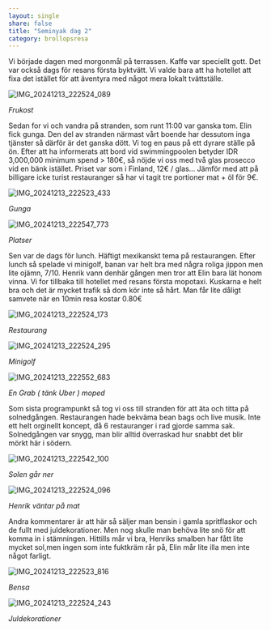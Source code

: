 ```yaml
---
layout: single
share: false
title: "Seminyak dag 2"
category: brollopsresa
---
```


Vi började dagen med morgonmål på terrassen. Kaffe var speciellt gott. 
Det var också dags för resans första byktvätt. Vi valde bara att ha hotellet att fixa det istället för att äventyra med något mera lokalt tvättställe.

![IMG_20241213_222524_089](https://github.com/user-attachments/assets/b95d70c8-3611-42ca-ab07-5c247d8a8161)

_Frukost_

Sedan for vi och vandra på stranden, som runt 11:00 var ganska tom. Elin fick gunga. Den del av stranden närmast vårt boende har dessutom inga tjänster så därför är det ganska dött.
Vi tog en paus på ett dyrare ställe på ön. Efter att ha informerats att bord vid swimmingpoolen betyder IDR 3,000,000 minimum spend > 180€, så nöjde vi oss med två glas prosecco vid en bänk istället. Priset var som i Finland, 12€ / glas... Jämför med att på billigare icke turist restauranger så har vi tagit tre portioner mat + öl för 9€.


![IMG_20241213_222523_433](https://github.com/user-attachments/assets/412c75e2-a186-4120-8843-7f1a8c67c018)

_Gunga_

![IMG_20241213_222547_773](https://github.com/user-attachments/assets/8aabeb34-bc0e-4985-a82b-40001ab1bdd4)

_Platser_


Sen var de dags för lunch. Häftigt mexikanskt tema på restaurangen. Efter lunch så spelade vi minigolf, banan var helt bra med några roliga jippon men lite ojämn, 7/10. Henrik vann denhär gången men tror att Elin bara lät honom vinna. Vi for tillbaka till hotellet med resans första mopotaxi. Kuskarna e helt bra och det är mycket trafik så dom kör inte så hårt. Man får lite dåligt samvete när en 10min resa kostar 0.80€

![IMG_20241213_222524_173](https://github.com/user-attachments/assets/ac62bc63-c9d0-48fb-8134-06d387a3217a)

_Restaurang_

![IMG_20241213_222524_295](https://github.com/user-attachments/assets/b0382c18-c08c-403d-8c65-574c0368f6f3)

_Minigolf_

![IMG_20241213_222552_683](https://github.com/user-attachments/assets/d4eac49d-e769-4362-a918-0ed4b4871eba)

_En Grab ( tänk Uber ) moped_


Som sista programpunkt så tog vi oss till stranden för att äta och titta på solnedgången. Restaurangen hade bekväma bean bags och live musik. Inte ett helt orginellt koncept, då 6 restauranger i rad gjorde samma sak. Solnedgången var snygg, man blir alltid överraskad hur snabbt det blir mörkt här i södern.

![IMG_20241213_222542_100](https://github.com/user-attachments/assets/5e63c964-5a03-43b0-822e-a362a5f98ccd)

_Solen går ner_

![IMG_20241213_222524_096](https://github.com/user-attachments/assets/5ea58ddb-4500-4d29-883a-b71f20559d7b)

_Henrik väntar på mat_

Andra kommentarer är att här så säljer man bensin i gamla spritflaskor och de fullt med juldekorationer. Men nog skulle man behöva lite snö för att komma in i stämningen.
Hittills mår vi bra, Henriks smalben har fått lite mycket sol,men ingen som inte fuktkräm rår på, Elin mår lite illa men inte något farligt.

![IMG_20241213_222523_816](https://github.com/user-attachments/assets/e04a8503-f13d-4d0a-b45e-2d7ca5ebe5b8)

_Bensa_

![IMG_20241213_222524_243](https://github.com/user-attachments/assets/89163885-b5ed-4399-8f77-abd560d1fca5)

_Juldekorationer_

